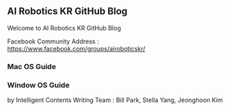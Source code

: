 
## AI Robotics KR GitHub Blog

Welcome to AI Robotics KR GitHub Blog

Facebook Community Address : https://www.facebook.com/groups/airoboticskr/



### Mac OS Guide

### Window OS Guide



 by Intelligent Contents Writing Team : Bill Park, Stella Yang, Jeonghoon Kim